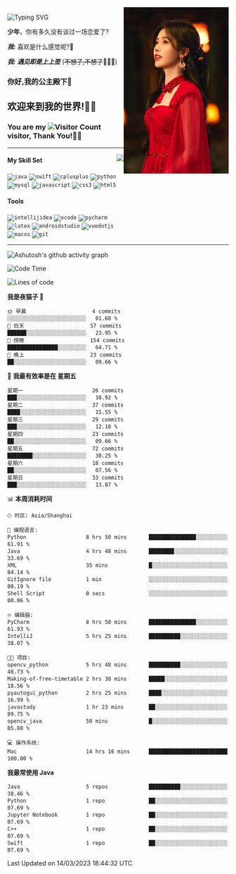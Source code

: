 <!-- **wql521/wql521** is a ✨ _special_ ✨ repository because its `README.md` (this file) appears on your GitHub profile. -->
<img align="right" width=239 src="https://github.com/wql521/wql521/blob/main/鞠婧祎.jpg">

![Typing SVG](https://readme-typing-svg.demolab.com?font=Fira+Code&weight=700&size=31&pause=1000&width=500&height=55&lines=Hi+there%2C+I%E2%80%98m+%E5%B0%98%E4%B8%96%E7%83%9F%E9%9B%A8%E5%AE%A2+!+%F0%9F%AB%B6%F0%9F%8F%BB;%E4%BD%A0%E5%A5%BD%2C+%E6%88%91%E6%98%AF+%E5%B0%98%E4%B8%96%E7%83%9F%E9%9B%A8%E5%AE%A2+!+%F0%9F%AB%B6%F0%9F%8F%BB)

  **少年**，你有多久没有谈过一场恋爱了?
    
  ***我:*** 喜欢是什么感觉呢?🤔
 
  ***我:*** ***遇见即是上上签*** (~~不想了,不想了~~🤦🏻‍♂️)
  ### 你好,我的公主殿下👑
## **欢迎来到我的世界!🥳🥳**

### You are my ![Visitor Count](https://profile-counter.glitch.me/wql521/count.svg) visitor, Thank You!🎉🎉
---


<!-- github-stats:start -->
<img align="right" height="168" src="https://github-readme-stats.vercel.app/api?username=wql521&show_icons=true&count_private=true&locale=cn"/>
<!-- github-stats:end -->


#### My Skill Set
<!-- languages:start -->
<!-- prettier-ignore-start -->
<!-- markdownlint-disable -->
<code><img height="20" src="http://simpleicons.p2hp.com/icons/java.svg" alt="java" /></code>
<code><img height="20" src="https://cdn.simpleicons.org/swift" alt="swift" /></code>
<code><img height="20" src="https://cdn.simpleicons.org/cplusplus" alt="cplusplus" /></code>
<code><img height="20" src="https://cdn.simpleicons.org/python" alt="python" /></code>
<code><img height="20" src="https://cdn.simpleicons.org/mysql" alt="mysql" /></code>
<code><img height="20" src="https://cdn.simpleicons.org/javascript" alt="javascript" /></code>
<code><img height="20" src="https://cdn.simpleicons.org/css3" alt="css3" /></code>
<code><img height="20" src="https://cdn.simpleicons.org/html5" alt="html5" /></code>
<!-- markdownlint-restore -->
<!-- prettier-ignore-end -->

<!-- languages:end -->

#### Tools

<!-- tools:start -->
<!-- prettier-ignore-start -->
<!-- markdownlint-disable -->
<code><img height="20" src="https://cdn.simpleicons.org/intellijidea" alt="intellijidea" /></code>
<code><img height="20" src="https://cdn.simpleicons.org/xcode" alt="xcode" /></code>
<code><img height="20" src="https://cdn.simpleicons.org/pycharm" alt="pycharm" /></code>
<code><img height="20" src="https://cdn.simpleicons.org/latex" alt="latex" /></code>
<code><img height="20" src="https://cdn.simpleicons.org/androidstudio" alt="androidstudio" /></code>
<code><img height="20" src="https://cdn.simpleicons.org/vuedotjs" alt="vuedotjs" /></code>
<code><img height="20" src="https://cdn.simpleicons.org/macos" alt="macos" /></code>
<code><img height="20" src="https://cdn.simpleicons.org/git" alt="git" /></code>
<!-- markdownlint-restore -->
<!-- prettier-ignore-end -->

<!-- tools:end -->

___

![Ashutosh's github activity graph](https://github-readme-activity-graph.cyclic.app/graph?username=wql521&theme=github-light)


<!--START_SECTION:waka-->
![Code Time](http://img.shields.io/badge/Code%20Time-50%20hrs%2028%20mins-blue)

![Lines of code](https://img.shields.io/badge/%E4%BB%8E%E3%80%8CHello%20World%E3%80%8D%E8%B5%B7%E6%88%91%E5%B7%B2%E7%BB%8F%E5%86%99%E4%BA%86-39.8%20thousand%20%E8%A1%8C%E4%BB%A3%E7%A0%81-blue)

**我是夜猫子 🦉** 

```text
🌞 早晨                     4 commits           ░░░░░░░░░░░░░░░░░░░░░░░░░   01.68 % 
🌆 白天                     57 commits          ██████░░░░░░░░░░░░░░░░░░░   23.95 % 
🌃 傍晚                     154 commits         ████████████████░░░░░░░░░   64.71 % 
🌙 晚上                     23 commits          ██░░░░░░░░░░░░░░░░░░░░░░░   09.66 % 
```
📅 **我最有效率是在 星期五** 

```text
星期一                      26 commits          ███░░░░░░░░░░░░░░░░░░░░░░   10.92 % 
星期二                      37 commits          ████░░░░░░░░░░░░░░░░░░░░░   15.55 % 
星期三                      29 commits          ███░░░░░░░░░░░░░░░░░░░░░░   12.18 % 
星期四                      23 commits          ██░░░░░░░░░░░░░░░░░░░░░░░   09.66 % 
星期五                      72 commits          ████████░░░░░░░░░░░░░░░░░   30.25 % 
星期六                      18 commits          ██░░░░░░░░░░░░░░░░░░░░░░░   07.56 % 
星期日                      33 commits          ███░░░░░░░░░░░░░░░░░░░░░░   13.87 % 
```


📊 **本周消耗时间** 

```text
🕑︎ 时区: Asia/Shanghai

💬 编程语言: 
Python                   8 hrs 50 mins       ███████████████░░░░░░░░░░   61.91 % 
Java                     4 hrs 48 mins       ████████░░░░░░░░░░░░░░░░░   33.69 % 
XML                      35 mins             █░░░░░░░░░░░░░░░░░░░░░░░░   04.14 % 
GitIgnore file           1 min               ░░░░░░░░░░░░░░░░░░░░░░░░░   00.19 % 
Shell Script             0 secs              ░░░░░░░░░░░░░░░░░░░░░░░░░   00.06 % 

🔥 编辑器: 
PyCharm                  8 hrs 50 mins       ███████████████░░░░░░░░░░   61.93 % 
IntelliJ                 5 hrs 25 mins       ██████████░░░░░░░░░░░░░░░   38.07 % 

🐱‍💻 项目: 
opencv_python            5 hrs 48 mins       ██████████░░░░░░░░░░░░░░░   40.73 % 
Making-of-free-timetable 2 hrs 38 mins       █████░░░░░░░░░░░░░░░░░░░░   18.56 % 
pyautogui_python         2 hrs 25 mins       ████░░░░░░░░░░░░░░░░░░░░░   16.99 % 
javastudy                1 hr 23 mins        ██░░░░░░░░░░░░░░░░░░░░░░░   09.75 % 
opencv_java              50 mins             █░░░░░░░░░░░░░░░░░░░░░░░░   05.88 % 

💻 操作系统: 
Mac                      14 hrs 16 mins      █████████████████████████   100.00 % 
```

**我最常使用 Java** 

```text
Java                     5 repos             ██████████░░░░░░░░░░░░░░░   38.46 % 
Python                   1 repo              ██░░░░░░░░░░░░░░░░░░░░░░░   07.69 % 
Jupyter Notebook         1 repo              ██░░░░░░░░░░░░░░░░░░░░░░░   07.69 % 
C++                      1 repo              ██░░░░░░░░░░░░░░░░░░░░░░░   07.69 % 
Swift                    1 repo              ██░░░░░░░░░░░░░░░░░░░░░░░   07.69 % 
```




 Last Updated on 14/03/2023 18:44:32 UTC
<!--END_SECTION:waka-->


